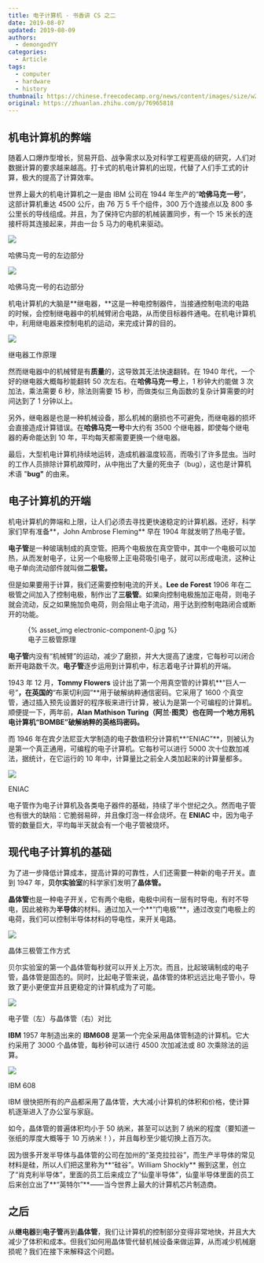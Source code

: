 ```yaml
---
title: 电子计算机 - 书香讲 CS 之二
date: 2019-08-07
updated: 2019-08-09
authors:
  - demongodYY
categories:
  - Article
tags:
  - computer
  - hardware
  - history
thumbnail: https://chinese.freecodecamp.org/news/content/images/size/w2000/2019/08/182816.jpg
original: https://zhuanlan.zhihu.com/p/76965818
---
```


## 机电计算机的弊端

随着人口爆炸型增长，贸易开启、战争需求以及对科学工程更高级的研究，人们对数据计算的要求越来越高。打卡式的机电计算机的出现，代替了人们手工式的计算，极大的提高了计算效率。

世界上最大的机电计算机之一是由 IBM 公司在 1944 年生产的“**哈佛马克一号**”，这部计算机重达 4500 公斤，由 76 万 5 千个组件，300 万个连接点以及 800 多公里长的导线组成。并且，为了保持它内部的机械装置同步，有一个 15 米长的连接杆将其连接起来，并由一台 5 马力的电机来驱动。

![](https://pic2.zhimg.com/80/v2-0c5bfa385e9892cc5f469439d315b9bd_hd.jpg)

<figcaption>哈佛马克一号的左边部分</figcaption>

<!-- more-->

![](https://pic2.zhimg.com/80/v2-ffbfc95a0ceb99a41b85537de1aefb8d_hd.jpg)

<figcaption>哈佛马克一号的右边部分</figcaption>

机电计算机的大脑是**继电器，**这是一种电控制器件，当接通控制电流的电路的时候，会控制继电器中的机械臂闭合电路，从而使目标器件通电。在机电计算机中，利用继电器来控制电机的运动，来完成计算的目的。

![](https://pic4.zhimg.com/v2-1d4831e6bd0d95f06b116ba7f072a4a3_b.jpg)

<figcaption>继电器工作原理</figcaption>

然而继电器中的机械臂是有**质量**的，这导致其无法快速翻转。在 1940 年代，一个好的继电器大概每秒能翻转 50 次左右。在**哈佛马克一号**上，1 秒钟大约能做 3 次加法，乘法需要 6 秒，除法则需要 15 秒，而做类似三角函数的复杂计算需要的时间达到了 1 分钟以上。

另外，继电器是也是一种机械设备，那么机械的磨损也不可避免，而继电器的损坏会直接造成计算错误。在**哈佛马克一号**中大约有 3500 个继电器，即使每个继电器的寿命能达到 10 年，平均每天都需要更换一个继电器。

最后，大型机电计算机持续地运转，造成机器温度较高，而吸引了许多昆虫。当时的工作人员排除计算机故障时，从中拖出了大量的死虫子（bug），这也是计算机术语 "**bug"** 的由来。

## 电子计算机的开端

机电计算机的弊端和上限，让人们必须去寻找更快速稳定的计算机器。还好，科学家们早有准备**，John Ambrose Fleming** 早在 1904 年就发明了热电子管。

**电子管**是一种玻璃制成的真空管。把两个电极放在真空管中，其中一个电极可以加热，从而发射电子，让另一个电极带上正电荷吸引电子，就可以形成电流，这种让电子单向流动部件就叫做**二极管。**

但是如果要用于计算，我们还需要控制电流的开关。**Lee de Forest** 1906 年在二极管之间加入了控制电极，制作出了**三极管**。如果向控制电极施加正电荷，则电子就会流动，反之如果施加负电荷，则会阻止电子流动，用于达到控制电路闭合或断开的功能。

<figure>
{% asset_img electronic-component-0.jpg %}
    <figcaption>电子三极管原理</figcaption>
</figure>

**电子管**内没有“机械臂”的运动，减少了磨损，并大大提高了速度，它每秒可以闭合断开电路数千次。**电子管**逐步运用到计算机中，标志着电子计算机的开端。

1943 年 12 月，**Tommy Flowers** 设计出了第一个用真空管的计算机**“巨人一号”**，在英国的**“布莱切利园”**用于破解纳粹通信密码。它采用了 1600 个真空管，通过插入预先设置好的程序板来进行计算，被认为是第一个可编程的计算机。顺便提一下，两年前，**Alan Mathison Turing（阿兰·图灵）**也在同一个地方用机电计算机**“BOMBE”**破解纳粹的**英格玛密码。**

而 1946 年在宾夕法尼亚大学制造的电子数值积分计算机**“ENIAC”**，则被认为是第一个真正通用，可编程的电子计算机。它每秒可以进行 5000 次十位数加减法，据统计，在它运行的 10 年中，计算量比之前全人类加起来的计算量都多。

![](https://pic1.zhimg.com/80/v2-6f46d8ff4ecd00a0df4cdaffb3d93040_hd.jpg)

<figcaption>ENIAC</figcaption>

电子管作为电子计算机及各类电子器件的基础，持续了半个世纪之久。然而电子管也有很大的缺陷：它脆弱易碎，并且像灯泡一样会烧坏。在 **ENIAC** 中，因为电子管的数量巨大，平均每半天就会有一个电子管被烧坏。

## 现代电子计算机的基础

为了进一步降低计算成本，提高计算的可靠性，人们还需要一种新的电子开关。直到 1947 年，**贝尔实验室**的科学家们发明了**晶体管。**

**晶体管**也是一种电子开关，它有两个电极，电极中间有一层有时导电，有时不导电，因此被称为**半导体**的材料。通过加入一个**“门电极”**，通过改变门电极上的电荷，我们可以控制半导体材料的导电性，来开关电路。

![](https://chinese.freecodecamp.org/news/content/images/2019/08/666.gif)

<figcaption>晶体三极管工作方式</figcaption>

贝尔实验室的第一个晶体管每秒就可以开关上万次。而且，比起玻璃制成的电子管，晶体管是固态的。同时，比起电子管来说，晶体管的体积远远比电子管小，导致了更小更便宜并且更稳定的计算机成为了可能。

![](https://pic4.zhimg.com/80/v2-c09aad1dcf13efd4f76471e09cf368cb_hd.jpg)

<figcaption>电子管（左）与晶体管（右）对比</figcaption>

**IBM** 1957 年制造出来的 **IBM608** 是第一个完全采用晶体管制造的计算机。它大约采用了 3000 个晶体管，每秒钟可以进行 4500 次加减法或 80 次乘除法的运算。

![](https://pic3.zhimg.com/80/v2-a7441766aa9c6f13c75021651998be4e_hd.jpg)

<figcaption>IBM 608</figcaption>

IBM 很快把所有的产品都采用了晶体管，大大减小计算机的体积和价格，使计算机逐渐进入了办公室与家庭。

如今，晶体管的普遍体积均小于 50 纳米，甚至可以达到 7 纳米的程度（要知道一张纸的厚度大概等于 10 万纳米！），并且每秒至少能切换上百万次。

因为很多开发半导体与晶体管的公司在加州的“圣克拉拉谷”，而生产半导体的常见材料是硅，所以人们把这里称为**“硅谷”。William Shockly** 搬到这里，创立了“肖克利半导体”，里面的员工后来成立了“仙童半导体”，仙童半导体里面的员工后来创立出了**“英特尔”**——当今世界上最大的计算机芯片制造商。

## 之后

从**继电器**到**电子管**再到**晶体管**，我们让计算机的控制部分变得非常地快，并且大大减少了体积和成本。但我们如何用晶体管代替机械设备来做运算，从而减少机械磨损呢？我们在接下来解释这个问题。

